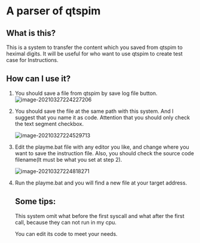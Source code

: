 # A parser of qtspim

## What is this?

This is a system to transfer the content which you saved from qtspim to  heximal digits. It will be useful for who want to use qtspim to create test case for Instructions.

## How can I use it?

1. You should save a file from qtspim by save log file button.![image-20210327224227206](C:\Users\chen\AppData\Roaming\Typora\typora-user-images\image-20210327224227206.png)

2. You should save the file at the same path with this system. And I suggest that you name it as code. Attention that you should only check the text segment checkbox.

   ![image-20210327224529713](C:\Users\chen\AppData\Roaming\Typora\typora-user-images\image-20210327224529713.png)

3. Edit the playme.bat file with any editor you like, and change where you want to save the instruction file. Also, you should check the source code filename(It must be what you set at step 2).

   ![image-20210327224818271](C:\Users\chen\AppData\Roaming\Typora\typora-user-images\image-20210327224818271.png)

4. Run the playme.bat and you will find a new file at your target address.  

   ## Some tips:

   This system omit what before the first syscall and what after the first call, because they can not run in my cpu.

   You can edit its code to meet your needs.